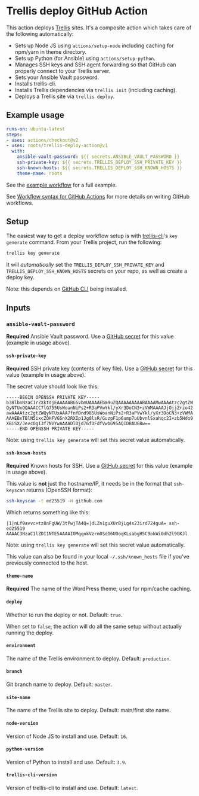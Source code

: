 # Trellis deploy GitHub Action

This action deploys [Trellis](https://github.com/roots/trellis) sites. It's a composite action which takes care of the following automatically:

* Sets up Node JS using `actions/setup-node` including caching for npm/yarn in theme directory.
* Sets up Python (for Ansible) using `actions/setup-python`.
* Manages SSH keys and SSH agent forwarding so that GitHub can properly connect to your Trellis server.
* Sets your Ansible Vault password.
* Installs trellis-cli.
* Installs Trellis dependencies via `trellis init` (including caching).
* Deploys a Trellis site via `trellis deploy`.

## Example usage

```yaml
runs-on: ubuntu-latest
steps:
- uses: actions/checkout@v2
- uses: roots/trellis-deploy-action@v1
  with:
    ansible-vault-password: ${{ secrets.ANSIBLE_VAULT_PASSWORD }}
    ssh-private-key: ${{ secrets.TRELLIS_DEPLOY_SSH_PRIVATE_KEY }}
    ssh-known-hosts: ${{ secrets.TRELLIS_DEPLOY_SSH_KNOWN_HOSTS }}
    theme-name: roots
```

See the [example workflow](./example-workflow.yml) for a full example.

See [Workflow syntax for GitHub Actions](https://help.github.com/en/articles/workflow-syntax-for-github-actions) for more details on writing GitHub workflows.

## Setup

The easiest way to get a deploy workflow setup is with [trellis-cli](https://github.com/roots/trellis-cli)'s `key generate` command. From your Trellis project, run the following:

```bash
trellis key generate
```

It will _automatically_ set the `TRELLIS_DEPLOY_SSH_PRIVATE_KEY` and `TRELLIS_DEPLOY_SSH_KNOWN_HOSTS` secrets on your repo, as well as create a deploy key.

Note: this depends on [GitHub CLI](https://cli.github.com/) being installed.

## Inputs

### `ansible-vault-password`
**Required** Ansible Vault password. Use a [GitHub secret](https://docs.github.com/en/actions/security-guides/encrypted-secrets) for this value (example in usage
above).

#### `ssh-private-key`
**Required** SSH private key (contents of key file). Use a [GitHub secret](https://docs.github.com/en/actions/security-guides/encrypted-secrets) for this value 
(example in usage above).

The secret value should look like this:

```plain
-----BEGIN OPENSSH PRIVATE KEY-----
b3BlbnNzaC1rZXktdjEAAAAABG5vbmUAAAAEbm9uZQAAAAAAAAABAAAAMwAAAAtzc2gtZW
QyNTUxOQAAACC7lG755UsWoanNiPs2+R3aPVwYkl/yXr3DoCN3+zVWMAAAAJjOjjZrzo42
awAAAAtzc2gtZWQyNTUxAAA7fnfDnd985UsWoanNiPs2+R3aPVwYkl/yXr3DoCN3+zVWMA
AAAEBxTBlN5ixcZOHFVGSnX2RXIp1Jg0lsR/GuzpF1p6ump7uUbvnlSxahqc2I+zb5Hdo9
XBiSX/JevcOgI3f7NVYwAAAADlDjd76fDFdfVwbG95AQIDBAUGBw==
-----END OPENSSH PRIVATE KEY-----
```

Note: using `trellis key generate` will set this secret value automatically.

#### `ssh-known-hosts`
**Required** Known hosts for SSH. Use a [GitHub secret](https://docs.github.com/en/actions/security-guides/encrypted-secrets) for this value (example in usage
above).

This value is **not** just the hostname/IP, it needs be in the format that
`ssh-keyscan` returns (OpenSSH format):

```bash
ssh-keyscan -t ed25519 -H github.com
```

Which returns something like this:
```plain
|1|nLf9avvc+tz8nFgUW/3tPwjTA4Q=|dLZn1guXUrBjLg4s23ird724guA= ssh-ed25519 AAAAC3NzaC1lZDI1NTE5AAAAIOMqqnkVzrm0SdG6UOoqKLsabgH5C9okWi0dh2l9GKJl
```

Note: using `trellis key generate` will set this secret value automatically.

This value can also be found in your local `~/.ssh/known_hosts` file if you've
previously connected to the host.

#### `theme-name`

**Required** The name of the WordPress theme; used for npm/cache caching.

#### `deploy`

Whether to run the deploy or not. Default: `true`.

When set to `false`, the action will do all the same setup without actually
running the deploy.

#### `environment`

The name of the Trellis environment to deploy. Default: `production`.

#### `branch`

Git branch name to deploy. Default: `master`.

#### `site-name`

The name of the Trellis site to deploy. Default: main/first site name.

#### `node-version`

Version of Node JS to install and use. Default: `16`.

#### `python-version`

Version of Python to install and use. Default: `3.9`.

#### `trellis-cli-version`

Version of trellis-cli to install and use. Default: `latest`.
